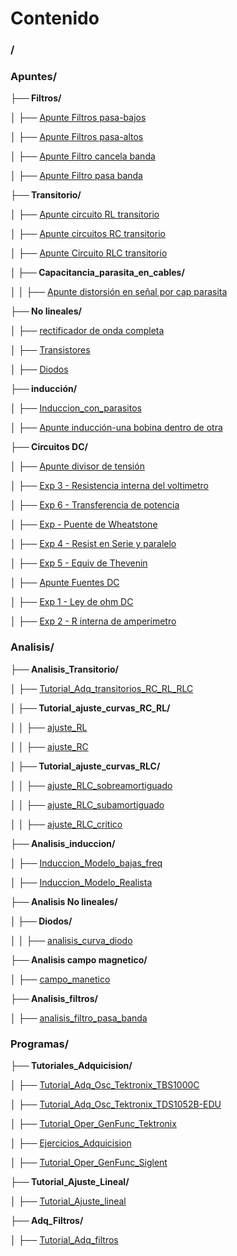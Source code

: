 # Contenido 


### /

### Apuntes/

**├── Filtros/**

│   ├── [Apunte Filtros pasa-bajos](./Apuntes/Filtros/Apunte%20Filtros%20pasa-bajos.md)

│   ├── [Apunte Filtros pasa-altos](./Apuntes/Filtros/Apunte%20Filtros%20pasa-altos.md)

│   ├── [Apunte Filtro cancela banda](./Apuntes/Filtros/Apunte%20Filtro%20cancela%20banda.md)

│   ├── [Apunte Filtro pasa banda](./Apuntes/Filtros/Apunte%20Filtro%20pasa%20banda.md)

**├── Transitorio/**

│   ├── [Apunte circuito RL transitorio](./Apuntes/Transitorio/Apunte%20circuito%20RL%20transitorio.md)

│   ├── [Apunte circuitos RC transitorio](./Apuntes/Transitorio/Apunte%20circuitos%20RC%20transitorio.md)

│   ├── [Apunte Circuito RLC transitorio](./Apuntes/Transitorio/Apunte%20Circuito%20RLC%20transitorio.md)

**│   ├── Capacitancia_parasita_en_cables/**

│   │   ├── [Apunte distorsión en señal por cap parasita](./Apuntes/Transitorio/Capacitancia_parasita_en_cables/Apunte%20distorsión%20en%20señal%20por%20cap%20parasita.md)

**├── No lineales/**

│   ├── [rectificador de onda completa](./Apuntes/No%20lineales/rectificador%20de%20onda%20completa.md)

│   ├── [Transistores](./Apuntes/No%20lineales/Transistores.md)

│   ├── [Diodos](./Apuntes/No%20lineales/Diodos.md)

**├── inducción/**

│   ├── [Induccion_con_parasitos](./Apuntes/inducción/Induccion_con_parasitos.md)

│   ├── [Apunte inducción-una bobina dentro de otra](./Apuntes/inducción/Apunte%20inducción-una%20bobina%20dentro%20de%20otra.md)

**├── Circuitos DC/**

│   ├── [Apunte divisor de tensión](./Apuntes/Circuitos%20DC/Apunte%20divisor%20de%20tensión.md)

│   ├── [Exp 3 - Resistencia interna del voltimetro](./Apuntes/Circuitos%20DC/Exp%203%20-%20Resistencia%20interna%20del%20voltimetro.md)

│   ├── [Exp 6 - Transferencia de potencia](./Apuntes/Circuitos%20DC/Exp%206%20-%20Transferencia%20de%20potencia.md)

│   ├── [Exp - Puente de Wheatstone](./Apuntes/Circuitos%20DC/Exp%20-%20Puente%20de%20Wheatstone.md)

│   ├── [Exp 4 - Resist en Serie y paralelo](./Apuntes/Circuitos%20DC/Exp%204%20-%20Resist%20en%20Serie%20y%20paralelo.md)

│   ├── [Exp 5 - Equiv de Thevenin](./Apuntes/Circuitos%20DC/Exp%205%20-%20Equiv%20de%20Thevenin.md)

│   ├── [Apunte Fuentes DC](./Apuntes/Circuitos%20DC/Apunte%20Fuentes%20DC.md)

│   ├── [Exp 1 - Ley de ohm DC](./Apuntes/Circuitos%20DC/Exp%201%20-%20Ley%20de%20ohm%20DC.md)

│   ├── [Exp 2 - R interna de amperimetro](./Apuntes/Circuitos%20DC/Exp%202%20-%20R%20interna%20de%20amperimetro.md)

### Analisis/

**├── Analisis_Transitorio/**

│   ├── [Tutorial_Adq_transitorios_RC_RL_RLC](./Analisis/Analisis_Transitorio/Tutorial_Adq_transitorios_RC_RL_RLC.ipynb)

**│   ├── Tutorial_ajuste_curvas_RC_RL/**

│   │   ├── [ajuste_RL](./Analisis/Analisis_Transitorio/Tutorial_ajuste_curvas_RC_RL/ajuste_RL.ipynb)

│   │   ├── [ajuste_RC](./Analisis/Analisis_Transitorio/Tutorial_ajuste_curvas_RC_RL/ajuste_RC.ipynb)

**│   ├── Tutorial_ajuste_curvas_RLC/**

│   │   ├── [ajuste_RLC_sobreamortiguado](./Analisis/Analisis_Transitorio/Tutorial_ajuste_curvas_RLC/ajuste_RLC_sobreamortiguado.ipynb)

│   │   ├── [ajuste_RLC_subamortiguado](./Analisis/Analisis_Transitorio/Tutorial_ajuste_curvas_RLC/ajuste_RLC_subamortiguado.ipynb)

│   │   ├── [ajuste_RLC_critico](./Analisis/Analisis_Transitorio/Tutorial_ajuste_curvas_RLC/ajuste_RLC_critico.ipynb)

**├── Analisis_induccion/**

│   ├── [Induccion_Modelo_bajas_freq](./Analisis/Analisis_induccion/Induccion_Modelo_bajas_freq.ipynb)

│   ├── [Induccion_Modelo_Realista](./Analisis/Analisis_induccion/Induccion_Modelo_Realista.ipynb)

**├── Analisis No lineales/**

**│   ├── Diodos/**

│   │   ├── [analisis_curva_diodo](./Analisis/Analisis%20No%20lineales/Diodos/analisis_curva_diodo.ipynb)

**├── Analisis campo magnetico/**

│   ├── [campo_manetico](./Analisis/Analisis%20campo%20magnetico/campo_manetico.ipynb)

**├── Analisis_filtros/**

│   ├── [analisis_filtro_pasa_banda](./Analisis/Analisis_filtros/analisis_filtro_pasa_banda.ipynb)

### Programas/

**├── Tutoriales_Adquicision/**

│   ├── [Tutorial_Adq_Osc_Tektronix_TBS1000C](./Programas/Tutoriales_Adquicision/Tutorial_Adq_Osc_Tektronix_TBS1000C.ipynb)

│   ├── [Tutorial_Adq_Osc_Tektronix_TDS1052B-EDU](./Programas/Tutoriales_Adquicision/Tutorial_Adq_Osc_Tektronix_TDS1052B-EDU.ipynb)

│   ├── [Tutorial_Oper_GenFunc_Tektronix](./Programas/Tutoriales_Adquicision/Tutorial_Oper_GenFunc_Tektronix.ipynb)

│   ├── [Ejercicios_Adquicision](./Programas/Tutoriales_Adquicision/Ejercicios_Adquicision.ipynb)

│   ├── [Tutorial_Oper_GenFunc_Siglent](./Programas/Tutoriales_Adquicision/Tutorial_Oper_GenFunc_Siglent.ipynb)

**├── Tutorial_Ajuste_Lineal/**

│   ├── [Tutorial_Ajuste_lineal](./Programas/Tutorial_Ajuste_Lineal/Tutorial_Ajuste_lineal.ipynb)

**├── Adq_Filtros/**

│   ├── [Tutorial_Adq_filtros](./Programas/Adq_Filtros/Tutorial_Adq_filtros.ipynb)

